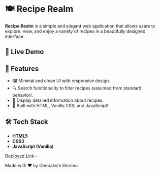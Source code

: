 # 🍽️ Recipe Realm

**Recipe Realm** is a simple and elegant web application that allows users to explore, view, and enjoy a variety of recipes in a beautifully designed interface.

## 🚀 Live Demo


## 🧩 Features

- 🖼️ Minimal and clean UI with responsive design. 
- 🔍 Search functionality to filter recipes (assumed from standard behavior). 
- 🍲 Display detailed information about recipes. 
- 🧠 Built with HTML, Vanilla CSS, and JavaScript!

## 🛠️ Tech Stack

- **HTML5**
- **CSS3**
- **JavaScript (Vanilla)**



Deployed Link - 

Made with ❤️ by Deepakshi Sharma. 